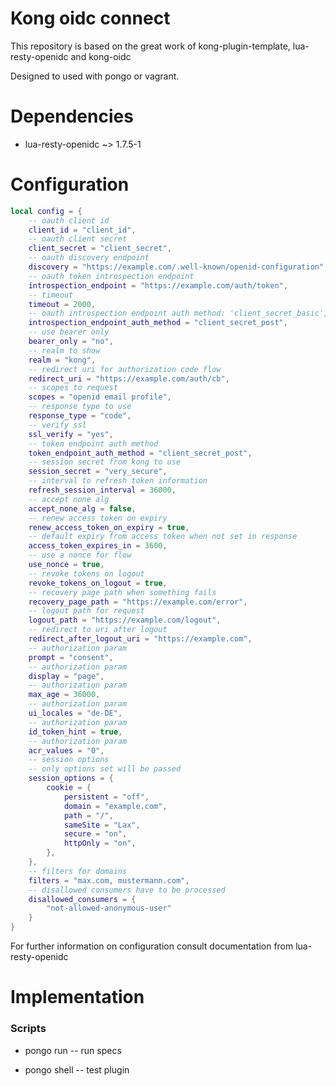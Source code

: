 Kong oidc connect
====================

This repository is based on the great work of kong-plugin-template, lua-resty-openidc and kong-oidc

Designed to used with pongo or vagrant.

Dependencies
============
- lua-resty-openidc ~> 1.7.5-1

Configuration
=============
```lua
local config = {
    -- oauth client id
    client_id = "client_id",
    -- oauth client secret
    client_secret = "client_secret",
    -- oauth discovery endpoint
    discovery = "https://example.com/.well-known/openid-configuration",
    -- oauth token introspection endpoint
    introspection_endpoint = "https://example.com/auth/token",
    -- timeout
    timeout = 2000,
    -- oauth introspection endpoint auth method: 'client_secret_basic', 'client_secret_post'...
    introspection_endpoint_auth_method = "client_secret_post",
    -- use bearer only
    bearer_only = "no",
    -- realm to show
    realm = "kong",
    -- redirect uri for authorization code flow
    redirect_uri = "https://example.com/auth/cb",
    -- scopes to request
    scopes = "openid email profile",
    -- response type to use
    response_type = "code",
    -- verify ssl
    ssl_verify = "yes",
    -- token endpoint auth method
    token_endpoint_auth_method = "client_secret_post",
    -- session secret from kong to use
    session_secret = "very_secure",
    -- interval to refresh token information
    refresh_session_interval = 36000,
    -- accept none alg
    accept_none_alg = false,
    -- renew access token on expiry
    renew_access_token_on_expiry = true,
    -- default expiry from access token when not set in response
    access_token_expires_in = 3600,
    -- use a nonce for flow
    use_nonce = true,
    -- revoke tokens on logout
    revoke_tokens_on_logout = true,
    -- recovery page path when something fails
    recovery_page_path = "https://example.com/error",
    -- logout path for request
    logout_path = "https://example.com/logout",
    -- redirect to uri after logout
    redirect_after_logout_uri = "https://example.com",
    -- authorization param
    prompt = "consent",
    -- authorization param
    display = "page",
    -- authorization param
    max_age = 36000,
    -- authorization param
    ui_locales = "de-DE",
    -- authorization param
    id_token_hint = true,
    -- authorization param
    acr_values = "0",
    -- session options
    -- only options set will be passed
    session_options = {
        cookie = {
            persistent = "off",
            domain = "example.com",
            path = "/",
            sameSite = "Lax",
            secure = "on",
            httpOnly = "on",
        },
    },
    -- filters for domains
    filters = "max.com, mustermann.com",
    -- disallowed consumers have to be processed
    disallowed_consumers = {
        "not-allowed-anonymous-user"
    }
}
```
For further information on configuration consult documentation from lua-resty-openidc

Implementation
==============



### Scripts

- pongo run -- run specs

- pongo shell -- test plugin
